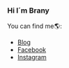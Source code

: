### Hi I´m Brany 

<!-- BLOG-POST-LIST:START -->
You can find me🌎:
- [Blog](https://BranySA2334)
- [Facebook](https://www.facebook.com/profile.php?id=100009569134894)
- [Instagram](https://www.instagram.com/branysanchez10/)
<!-- BLOG-POST-LIST:END -->
<!--
**BranySA2334/BranySA2334** is a ✨ _special_ ✨ repository because its `README.md` (this file) appears on your GitHub profile.

Here are some ideas to get you started:

- 🔭 I’m currently working on ...
- 🌱 I’m currently learning ...
- 👯 I’m looking 
